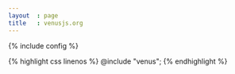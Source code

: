 ```yaml
---
layout  : page
title   : venusjs.org
---
```

{% include config %}

{% highlight css linenos %}
@include "venus";
{% endhighlight %}
